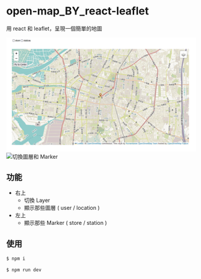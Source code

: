 #  open-map_BY_react-leaflet

用 react 和 leaflet，呈現一個簡單的地圖 



![切換 Layer](./public/preview01.gif)
![切換圖層和 Marker](./public/preview02.gif)

## 功能

- 右上
  - 切換 Layer 
  - 顯示那些圖層 ( user / location )
- 左上
  - 顯示那些 Marker ( store / station )

## 使用

```
$ npm i
```

```
$ npm run dev
```

